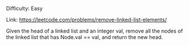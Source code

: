 Difficulty: Easy

Link: https://leetcode.com/problems/remove-linked-list-elements/

Given the head of a linked list and an integer val, remove all the nodes of the linked list that has Node.val == val,
and return the new head.
